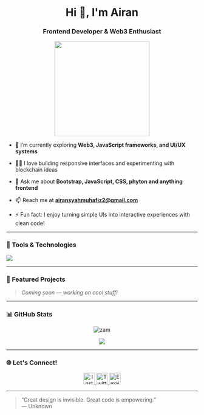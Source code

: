 <h1 align="center">Hi 👋, I'm Airan</h1>
<h3 align="center">Frontend Developer & Web3 Enthusiast</h3>

<p align="center">
  <img src="https://media.giphy.com/media/qgQUggAC3Pfv687qPC/giphy.gif" width="250" />
</p>

- 🌱 I’m currently exploring **Web3, JavaScript frameworks, and UI/UX systems**

- 👨‍💻 I love building responsive interfaces and experimenting with blockchain ideas

- 💬 Ask me about **Bootstrap, JavaScript, CSS, phyton and anything frontend**

- 📫 Reach me at **airansyahmuhafiz2@gmail.com**

- ⚡ Fun fact: I enjoy turning simple UIs into interactive experiences with clean code!

---

### 🧰 Tools & Technologies

<p>
  <img src="https://skillicons.dev/icons?i=html,css,bootstrap,js,vscode,github" />
</p>

---

### 🚀 Featured Projects

> *Coming soon — working on cool stuff!*

<!--
- 🔗 [Project Title](link ke GitHub atau Demo)
- 🔗 [Another Project](link)
-->

---

### 📊 GitHub Stats

<p align="center">
  <img src="https://github-readme-stats.vercel.app/api?username=zam&show_icons=true&theme=tokyonight" alt="zam" />
</p>

<p align="center">
  <img src="https://github-readme-streak-stats.herokuapp.com/?user=zam&theme=tokyonight" />
</p>

---

### 🌐 Let's Connect!

<p align="center">
  <a href="https://instagram.com/rans-cosins" target="_blank">
    <img src="https://cdn-icons-png.flaticon.com/512/2111/2111463.png" alt="Instagram" width="30" />
  </a>
  <a href="https://twitter.com/zamIF" target="_blank">
    <img src="https://cdn-icons-png.flaticon.com/512/733/733579.png" alt="Twitter" width="30" />
  </a>
  <a href="mailto:airansyahmuhafiz2@gmail.com" target="_blank">
    <img src="https://cdn-icons-png.flaticon.com/512/732/732200.png" alt="Email" width="30" />
  </a>
</p>

---

> “Great design is invisible. Great code is empowering.”  
> — Unknown
